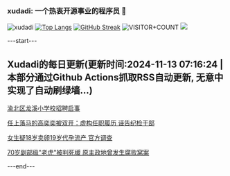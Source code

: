 ### xudadi: 一个热衷开源事业的程序员 👋

![xudadi](https://github-readme-stats-git-masterorgs-github-readme-stats-team.vercel.app/api?username=xudadi)
[![Top Langs](https://github-readme-stats.vercel.app/api/top-langs/?username=xudadi)](https://github.com/anuraghazra/github-readme-stats)
[![GitHub Streak](https://streak-stats.demolab.com?user=xudadi&locale=zh_Hans)](https://git.io/streak-stats)
![VISITOR+COUNT](https://komarev.com/ghpvc/?username=xudadi&label=VISITOR+COUNT)
![](https://raw.githubusercontent.com/xudadi/xudadi/main/assets/github-contribution-grid-snake.svg)


---start---

## Xudadi的每日更新(更新时间:2024-11-13 07:16:24 | 本部分通过Github Actions抓取RSS自动更新, 无意中实现了自动刷绿墙...)

[渝北区龙溪小学校招聘启事](https://www.gongkaoleida.com/article/2191883)

[任上落马的高奕奕被双开：虚构任职履历 诬告纪检干部](https://m.163.com/news/article/JGQR9QRN05129QAF.html)

[女生疑18岁卖卵19岁代孕流产 官方调查](https://m.163.com/news/article/JGQSB9R30534A4SC.html)

[70岁副部级"老虎"被判死缓 原主政地曾发生腐败窝案](https://m.163.com/news/article/JGQPEP8C055040N3.html)

---end---
